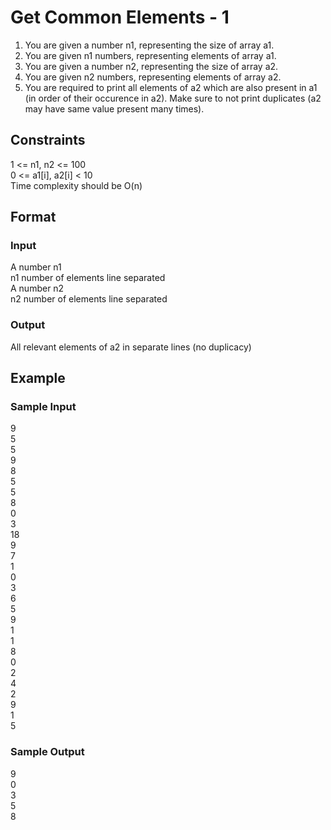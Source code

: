 # Get Common Elements - 1

1. You are given a number n1, representing the size of array a1.
2. You are given n1 numbers, representing elements of array a1.
3. You are given a number n2, representing the size of array a2.
4. You are given n2 numbers, representing elements of array a2.
5. You are required to print all elements of a2 which are also present in a1 (in order of their occurence in a2). Make sure to not print duplicates (a2 may have same value present many times).

## Constraints
1 <= n1, n2 <= 100  
0 <= a1[i], a2[i] < 10  
Time complexity should be O(n)

## Format
### Input
A number n1  
n1 number of elements line separated    
A number n2  
n2 number of elements line separated

### Output
All relevant elements of a2 in separate lines (no duplicacy)

## Example
### Sample Input

9   
5  
5  
9  
8  
5  
5  
8  
0  
3  
18  
9  
7  
1  
0  
3  
6  
5  
9  
1  
1  
8  
0  
2  
4  
2  
9  
1  
5

### Sample Output
9  
0  
3  
5  
8